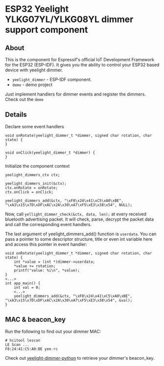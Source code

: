 # ESP32 Yeelight YLKG07YL/YLKG08YL dimmer support component

## About

This is the component for Espressif's official IoT Development Framework for the ESP32 (ESP-IDF).
It gives you the ability to control your ESP32 based device with yeelight dimmer.

* `yeelight_dimmer` - ESP-IDF component.
* `demo` - demo project

Just implement handlers for dimmer events and register the dimmers. Check out the `demo`

## Details

Declare some event handlers
```
void onRotate(yeelight_dimmer_t *dimmer, signed char rotation, char state) {
}

void onClick(yeelight_dimmer_t *dimmer) {
}

```


Initialize the component context
```
yeelight_dimmers_ctx ctx;

yeelight_dimmers_init(&ctx);
ctx.onRotate = onRotate;
ctx.onClick = onClick;

yeelight_dimmers_add(&ctx, "\xF8\x24\x41\xC5\xA0\xBE", "\xA3\x15\x7D\xDF\xAC\x2A\x30\xA7\xF5\xE3\x38\x54", NULL);
```

Now, call `yellight_dimmer_check(&ctx, data, len);` at every received bluetooth advertising packet. It will check, parse, decrypt the packet data and call the corresponding event handlers.

The last argument of yeelight_dimmers_add() function is `userdata`. You can pass a pointer to some descriptor structure, title or even int variable here and access this pointer in event handler:

```
void onRotate(yeelight_dimmer_t *dimmer, signed char rotation, char state) {
	int *value = (int *)dimmer->userdata;
	*value += rotation;
	printf("value: %i\n", *value);
}
<...>
int app_main() {
	int val = 0;
	<...>
	yeelight_dimmers_add(&ctx, "\xF8\x24\x41\xC5\xA0\xBE", "\xA3\x15\x7D\xDF\xAC\x2A\x30\xA7\xF5\xE3\x38\x54", &val);
}
```


## MAC & beacon_key
Run the following to find out your dimmer MAC:
```
# hcitool lescan
LE Scan ...
F8:24:41:C5:A0:BE yee-rc
```

Check out [yeelight-dimmer-python](https://github.com/psylity/yeelight-dimmer-python) to retrieve your dimmer's beacon_key.
